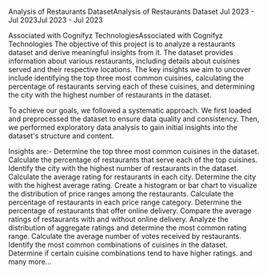 Analysis of Restaurants DatasetAnalysis of Restaurants Dataset
Jul 2023 - Jul 2023Jul 2023 - Jul 2023

Associated with Cognifyz TechnologiesAssociated with Cognifyz Technologies
The objective of this project is to analyze a restaurants dataset and derive meaningful insights from it. The dataset provides information about various restaurants, including details about cuisines served and their respective locations. The key insights we aim to uncover include identifying the top three most common cuisines, calculating the percentage of restaurants serving each of these cuisines, and determining the city with the highest number of restaurants in the dataset.

To achieve our goals, we followed a systematic approach. We first loaded and preprocessed the dataset to ensure data quality and consistency. Then, we performed exploratory data analysis to gain initial insights into the dataset's structure and content.

Insights are:-
Determine the top three most common cuisines in the dataset.
Calculate the percentage of restaurants that serve each of the top cuisines.
Identify the city with the highest number of restaurants in the dataset.
Calculate the average rating for restaurants in each city.
Determine the city with the highest average rating.
Create a histogram or bar chart to visualize the distribution of price ranges among the restaurants.
Calculate the percentage of restaurants in each price range category.
Determine the percentage of restaurants that offer online delivery.
Compare the average ratings of restaurants with and without online delivery.
Analyze the distribution of aggregate ratings and determine the most common rating range.
Calculate the average number of votes received by restaurants.
Identify the most common combinations of cuisines in the dataset.
Determine if certain cuisine combinations tend to have higher ratings.
and many more...
